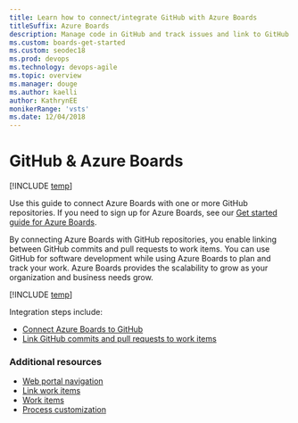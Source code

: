 ```yaml
---
title: Learn how to connect/integrate GitHub with Azure Boards
titleSuffix: Azure Boards
description: Manage code in GitHub and track issues and link to GitHub commits and pull requests in Azure Boards
ms.custom: boards-get-started 
ms.custom: seodec18
ms.prod: devops
ms.technology: devops-agile
ms.topic: overview
ms.manager: douge
ms.author: kaelli
author: KathrynEE
monikerRange: 'vsts'
ms.date: 12/04/2018
---
```



# GitHub & Azure Boards 

[!INCLUDE [temp](../_shared/version-vsts-only.md)]

Use this guide to connect Azure Boards with one or more GitHub repositories. If you need to sign up for Azure Boards, see our [Get started guide for Azure Boards](../get-started/index.md).  

By connecting Azure Boards with GitHub repositories, you enable linking between GitHub commits and pull requests to work items. You can use GitHub for software development while using Azure Boards to plan and track your work. Azure Boards provides the scalability to grow as your organization and business needs grow.  

[!INCLUDE [temp](../_shared/github-platform-support.md)]  

Integration steps include: 
- [Connect Azure Boards to GitHub](connect-to-github.md)  
- [Link GitHub commits and pull requests to work items](link-to-from-github.md)


### Additional resources

- [Web portal navigation](../../project/navigation/index.md)  
- [Link work items](../backlogs/add-link.md)
- [Work items](../work-items/index.md)
- [Process customization](../../organizations/settings/work/inheritance-process-model.md)  

